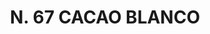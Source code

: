 ---
title: "N. 67 CACAO BLANCO"
plant-name: "N. 67"
plant-number: "067"
plant-xml: "/assets/xml/plant067.xml"
plant-img1: "/assets/img/plant067_verso.jpg"
plant-img2: "/assets/img/plant067.jpg"
plant-title: "N. 67 CACAO BLANCO"
plant-taxon-link: ""
plant-taxon-link: ""
layout: single-xml
---